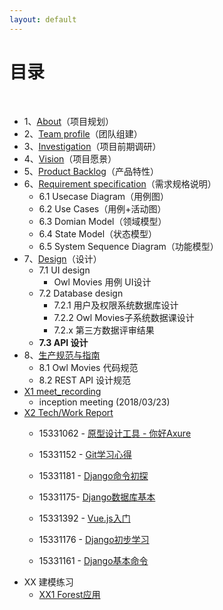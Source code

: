 ```yaml
---
layout: default
---
```


# [](#TOC)目录

&nbsp;&nbsp; 

* 1、[About](01-about)（项目规划）
* 2、[Team profile](02-team-profile)（团队组建）
* 3、[Investigation](03-investigation)（项目前期调研）
* 4、[Vision](04-vision)（项目愿景）
* 5、[Product Backlog](05-product-backlog)（产品特性）
* 6、[Requirement specification](06-requirement-specification)（需求规格说明）
    - 6.1 Usecase Diagram（用例图）
    - 6.2 Use Cases（用例+活动图）
    - 6.3 Domian Model（领域模型）
    - 6.4 State Model（状态模型）
    - 6.5 System Sequence Diagram（功能模型）
* 7、[Design](07-design)（设计）
    - 7.1 UI design
        - Owl Movies 用例 UI设计
    - 7.2 Database design
        - 7.2.1 用户及权限系统数据库设计
        - 7.2.2 Owl Movies子系统数据课设计 
        - 7.2.x 第三方数据评审结果
    - **7.3 API 设计**
* 8、[生产规范与指南](08-code-rules-and-guide)
    - 8.1 Owl Movies 代码规范
    - 8.2 REST API 设计规范
* [X1 meet_recording](X1-meeting-record)
    - inception meeting (2018/03/23)
* [X2 Tech/Work Report](X2-tech-work-report)
    - 15331062 - [原型设计工具 - 你好Axure](https://summer06.github.io/2018/04/15/Axure_basic/)

    - 15331152 - [Git学习心得](https://shimo.im/docs/JOAZgvqyK3UwGylM/)

    - 15331181 - [Django命令初探](https://shimo.im/docs/DmRw9G1F0rkDaEa3/)

    - 15331175- [Django数据库基本](https://shimo.im/docs/3uPetSpH37Mf19ae/)

    - 15331392 - [Vue.js入门](https://zack1005.github.io/2018/04/15/2018-4-13-Vue-js-Part1/)

    - 15331176 - [Django初步学习](https://shimo.im/docs/RozrJrxVBT4Iz7fm/)

    - 15331161 - [Django基本命令](https://shimo.im/docs/hVYJ7mhuqjgvJzKB/)
* XX 建模练习
    - [XX1 Forest应用](https://github.com/Owl-Movies-Ticket-System/Dashboard/blob/gh-pages/XX1-Forest%E5%BA%94%E7%94%A8.pdf)
